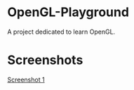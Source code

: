# OpenGL-Playground
A project dedicated to learn OpenGL.

# Screenshots

[Screenshot 1](https://github.com/lucpena/OpenGL-Playground/blob/main/ss/opengl.png)
